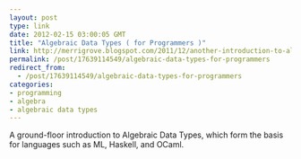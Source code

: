 ```yaml
---
layout: post
type: link
date: 2012-02-15 03:00:05 GMT
title: "Algebraic Data Types ( for Programmers )"
link: http://merrigrove.blogspot.com/2011/12/another-introduction-to-algebraic-data.html
permalink: /post/17639114549/algebraic-data-types-for-programmers
redirect_from: 
  - /post/17639114549/algebraic-data-types-for-programmers
categories:
- programming
- algebra
- algebraic data types
---
```

<p>A ground-floor introduction to Algebraic Data Types, which form the basis for languages such as ML, Haskell, and OCaml.</p>